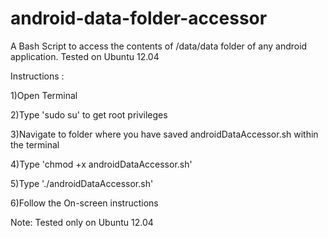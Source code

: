 android-data-folder-accessor
============================

A Bash Script to access the contents of /data/data folder of any android application. 
Tested on Ubuntu 12.04

Instructions :

1)Open Terminal

2)Type 'sudo su' to get root privileges

3)Navigate to folder where you have saved androidDataAccessor.sh within the terminal

4)Type 'chmod +x androidDataAccessor.sh'

5)Type './androidDataAccessor.sh'

6)Follow the On-screen instructions



Note: Tested only on Ubuntu 12.04